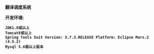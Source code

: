 <b>翻译调度系统<b>

开发环境:

	JDK1.8或以上
	Tomcat8或以上
	Spring Tools Suit Version: 3.7.3.RELEASE Platform: Eclipse Mars.2 (4.5.2)
	Mysql 5.6极以上版本



